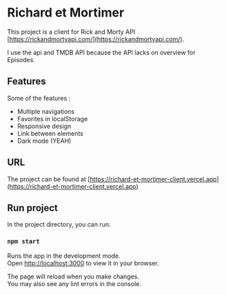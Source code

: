 # Richard et Mortimer

This project is a client for Rick and Morty API [https://rickandmortyapi.com/](https://rickandmortyapi.com/).

I use the api and TMDB API because the API lacks on overview for Episodes.

## Features

Some of the features :
 - Multiple navigations
 - Favorites in localStorage
 - Responsive design
 - Link between elements
 - Dark mode (YEAH)

## URL

The project can be found at [https://richard-et-mortimer-client.vercel.app](https://richard-et-mortimer-client.vercel.app)

## Run project

In the project directory, you can run:

### `npm start`

Runs the app in the development mode.\
Open [http://localhost:3000](http://localhost:3000) to view it in your browser.

The page will reload when you make changes.\
You may also see any lint errors in the console.
